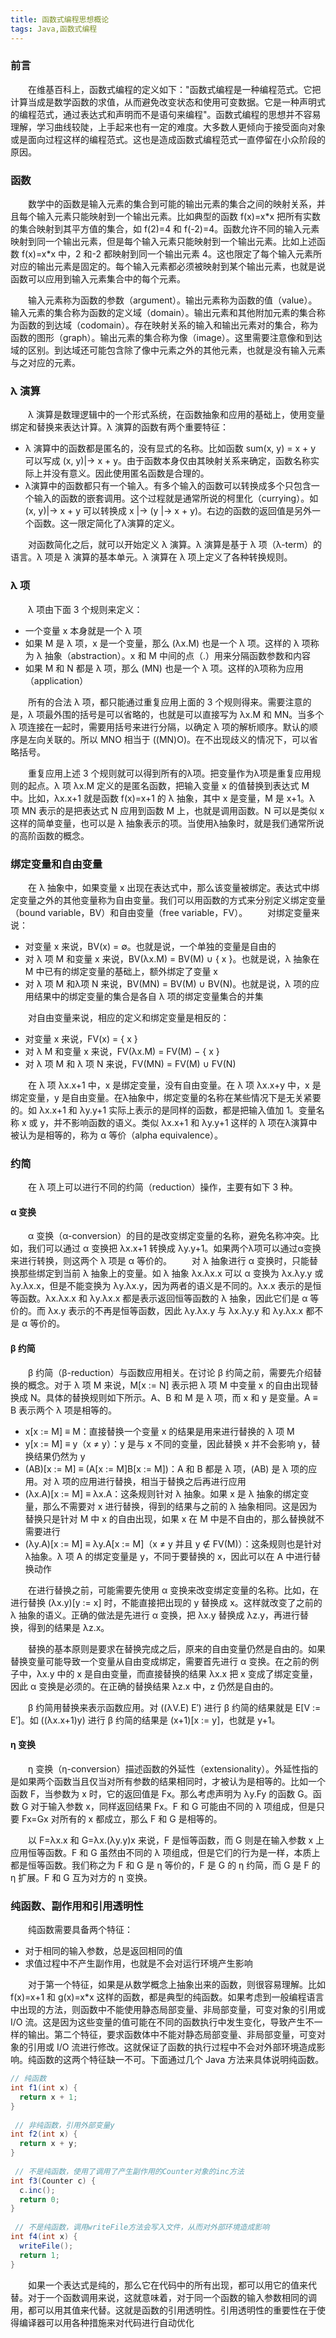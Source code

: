 ```yaml
---
title: 函数式编程思想概论
tags: Java,函数式编程
---
```



### 前言
&emsp;&emsp;在维基百科上，函数式编程的定义如下："函数式编程是一种编程范式。它把计算当成是数学函数的求值，从而避免改变状态和使用可变数据。它是一种声明式的编程范式，通过表达式和声明而不是语句来编程"。函数式编程的思想并不容易理解，学习曲线较陡，上手起来也有一定的难度。大多数人更倾向于接受面向对象或是面向过程这样的编程范式。这也是造成函数式编程范式一直停留在小众阶段的原因。

### 函数
&emsp;&emsp;数学中的函数是输入元素的集合到可能的输出元素的集合之间的映射关系，并且每个输入元素只能映射到一个输出元素。比如典型的函数 f(x)=x\*x 把所有实数的集合映射到其平方值的集合，如 f(2)=4 和 f(-2)=4。函数允许不同的输入元素映射到同一个输出元素，但是每个输入元素只能映射到一个输出元素。比如上述函数 f(x)=x\*x 中，2 和-2 都映射到同一个输出元素 4。这也限定了每个输入元素所对应的输出元素是固定的。每个输入元素都必须被映射到某个输出元素，也就是说函数可以应用到输入元素集合中的每个元素。

&emsp;&emsp;输入元素称为函数的参数（argument）。输出元素称为函数的值（value）。输入元素的集合称为函数的定义域（domain）。输出元素和其他附加元素的集合称为函数的到达域（codomain）。存在映射关系的输入和输出元素对的集合，称为函数的图形（graph）。输出元素的集合称为像（image）。这里需要注意像和到达域的区别。到达域还可能包含除了像中元素之外的其他元素，也就是没有输入元素与之对应的元素。

### λ 演算
&emsp;&emsp;λ 演算是数理逻辑中的一个形式系统，在函数抽象和应用的基础上，使用变量绑定和替换来表达计算。λ 演算的函数有两个重要特征：
* λ 演算中的函数都是匿名的，没有显式的名称。比如函数 sum(x, y) = x + y 可以写成 (x, y)|-> x + y。由于函数本身仅由其映射关系来确定，函数名称实际上并没有意义。因此使用匿名函数是合理的。
* λ演算中的函数都只有一个输入。有多个输入的函数可以转换成多个只包含一个输入的函数的嵌套调用。这个过程就是通常所说的柯里化（currying）。如 (x, y)|-> x + y 可以转换成 x |-> (y |-> x + y)。右边的函数的返回值是另外一个函数。这一限定简化了λ演算的定义。
	
&emsp;&emsp;对函数简化之后，就可以开始定义 λ 演算。λ 演算是基于 λ 项（λ-term）的语言。λ 项是 λ 演算的基本单元。λ 演算在 λ 项上定义了各种转换规则。

### λ 项
&emsp;&emsp;λ 项由下面 3 个规则来定义：
* 一个变量 x 本身就是一个 λ 项
* 如果 M 是 λ 项，x 是一个变量，那么 (λx.M) 也是一个 λ 项。这样的 λ 项称为 λ 抽象（abstraction）。x 和 M 中间的点（.）用来分隔函数参数和内容
* 如果 M 和 N 都是 λ 项，那么 (MN) 也是一个 λ 项。这样的λ项称为应用（application）

&emsp;&emsp;所有的合法 λ 项，都只能通过重复应用上面的 3 个规则得来。需要注意的是，λ 项最外围的括号是可以省略的，也就是可以直接写为 λx.M 和 MN。当多个 λ 项连接在一起时，需要用括号来进行分隔，以确定 λ 项的解析顺序。默认的顺序是左向关联的。所以 MNO 相当于 ((MN)O)。在不出现歧义的情况下，可以省略括号。

&emsp;&emsp;重复应用上述 3 个规则就可以得到所有的λ项。把变量作为λ项是重复应用规则的起点。λ 项 λx.M 定义的是匿名函数，把输入变量 x 的值替换到表达式 M 中。比如，λx.x+1 就是函数 f(x)=x+1 的 λ 抽象，其中 x 是变量，M 是 x+1。λ 项 MN 表示的是把表达式 N 应用到函数 M 上，也就是调用函数。N 可以是类似 x 这样的简单变量，也可以是 λ 抽象表示的项。当使用λ抽象时，就是我们通常所说的高阶函数的概念。

### 绑定变量和自由变量
&emsp;&emsp;在 λ 抽象中，如果变量 x 出现在表达式中，那么该变量被绑定。表达式中绑定变量之外的其他变量称为自由变量。我们可以用函数的方式来分别定义绑定变量（bound variable，BV）和自由变量（free variable，FV）。
&emsp;&emsp;对绑定变量来说：
* 对变量 x 来说，BV(x) = ∅。也就是说，一个单独的变量是自由的
* 对 λ 项 M 和变量 x 来说，BV(λx.M) = BV(M) ∪ { x }。也就是说，λ 抽象在 M 中已有的绑定变量的基础上，额外绑定了变量 x
* 对 λ 项 M 和λ项 N 来说，BV(MN) = BV(M) ∪ BV(N)。也就是说，λ 项的应用结果中的绑定变量的集合是各自 λ 项的绑定变量集合的并集

&emsp;&emsp;对自由变量来说，相应的定义和绑定变量是相反的：
* 对变量 x 来说，FV(x) = { x }
* 对 λ M 和变量 x 来说，FV(λx.M) = FV(M) − { x }
* 对 λ 项 M 和 λ 项 N 来说，FV(MN) = FV(M) ∪ FV(N)

&emsp;&emsp;在 λ 项 λx.x+1 中，x 是绑定变量，没有自由变量。在 λ 项 λx.x+y 中，x 是绑定变量，y 是自由变量。在λ抽象中，绑定变量的名称在某些情况下是无关紧要的。如 λx.x+1 和 λy.y+1 实际上表示的是同样的函数，都是把输入值加 1。变量名称 x 或 y，并不影响函数的语义。类似 λx.x+1 和 λy.y+1 这样的 λ 项在λ演算中被认为是相等的，称为 α 等价（alpha equivalence）。

### 约简
&emsp;&emsp;在 λ 项上可以进行不同的约简（reduction）操作，主要有如下 3 种。

#### α 变换
&emsp;&emsp;α 变换（α-conversion）的目的是改变绑定变量的名称，避免名称冲突。比如，我们可以通过 α 变换把 λx.x+1 转换成 λy.y+1。如果两个λ项可以通过α变换来进行转换，则这两个 λ 项是 α 等价的。
&emsp;&emsp;对 λ 抽象进行 α 变换时，只能替换那些绑定到当前 λ 抽象上的变量。如 λ 抽象 λx.λx.x 可以 α 变换为 λx.λy.y 或 λy.λx.x，但是不能变换为 λy.λx.y，因为两者的语义是不同的。λx.x 表示的是恒等函数。λx.λx.x 和 λy.λx.x 都是表示返回恒等函数的 λ 抽象，因此它们是 α 等价的。而 λx.y 表示的不再是恒等函数，因此 λy.λx.y 与 λx.λy.y 和 λy.λx.x 都不是 α 等价的。

#### β 约简
&emsp;&emsp;β 约简（β-reduction）与函数应用相关。在讨论 β 约简之前，需要先介绍替换的概念。对于 λ 项 M 来说，M\[x := N] 表示把 λ 项 M 中变量 x 的自由出现替换成 N。具体的替换规则如下所示。A、B 和 M 是 λ 项，而 x 和 y 是变量。A ≡ B 表示两个 λ 项是相等的。
* x\[x := M] ≡ M：直接替换一个变量 x 的结果是用来进行替换的 λ 项 M
* y\[x := M] ≡ y（x ≠ y）：y 是与 x 不同的变量，因此替换 x 并不会影响 y，替换结果仍然为 y
* (AB)\[x := M] ≡ (A\[x := M]B\[x := M])：A 和 B 都是 λ 项，(AB) 是 λ 项的应用。对 λ 项的应用进行替换，相当于替换之后再进行应用
* (λx.A)\[x := M] ≡ λx.A：这条规则针对 λ 抽象。如果 x 是 λ 抽象的绑定变量，那么不需要对 x 进行替换，得到的结果与之前的 λ 抽象相同。这是因为替换只是针对 M 中 x 的自由出现，如果 x 在 M 中是不自由的，那么替换就不需要进行
* (λy.A)\[x := M] ≡ λy.A\[x := M]（x ≠ y 并且 y ∉ FV(M)）：这条规则也是针对λ抽象。λ 项 A 的绑定变量是 y，不同于要替换的 x，因此可以在 A 中进行替换动作

&emsp;&emsp;在进行替换之前，可能需要先使用 α 变换来改变绑定变量的名称。比如，在进行替换 (λx.y)\[y := x] 时，不能直接把出现的 y 替换成 x。这样就改变了之前的 λ 抽象的语义。正确的做法是先进行 α 变换，把 λx.y 替换成 λz.y，再进行替换，得到的结果是 λz.x。

&emsp;&emsp;替换的基本原则是要求在替换完成之后，原来的自由变量仍然是自由的。如果替换变量可能导致一个变量从自由变成绑定，需要首先进行 α 变换。在之前的例子中，λx.y 中的 x 是自由变量，而直接替换的结果 λx.x 把 x 变成了绑定变量，因此 α 变换是必须的。在正确的替换结果 λz.x 中，z 仍然是自由的。

&emsp;&emsp;β 约简用替换来表示函数应用。对 ((λV.E) E′) 进行 β 约简的结果就是 E\[V := E′]。如 ((λx.x+1)y) 进行 β 约简的结果是 (x+1)\[x := y]，也就是 y+1。

#### η 变换
&emsp;&emsp;η 变换（η-conversion）描述函数的外延性（extensionality）。外延性指的是如果两个函数当且仅当对所有参数的结果相同时，才被认为是相等的。比如一个函数 F，当参数为 x 时，它的返回值是 Fx。那么考虑声明为 λy.Fy 的函数 G。函数 G 对于输入参数 x，同样返回结果 Fx。F 和 G 可能由不同的 λ 项组成，但是只要 Fx=Gx 对所有的 x 都成立，那么 F 和 G 是相等的。

&emsp;&emsp;以 F=λx.x 和 G=λx.(λy.y)x 来说，F 是恒等函数，而 G 则是在输入参数 x 上应用恒等函数。F 和 G 虽然由不同的 λ 项组成，但是它们的行为是一样，本质上都是恒等函数。我们称之为 F 和 G 是 η 等价的，F 是 G 的 η 约简，而 G 是 F 的 η 扩展。F 和 G 互为对方的 η 变换。

### 纯函数、副作用和引用透明性
&emsp;&emsp;纯函数需要具备两个特征：
* 对于相同的输入参数，总是返回相同的值
* 求值过程中不产生副作用，也就是不会对运行环境产生影响

&emsp;&emsp;对于第一个特征，如果是从数学概念上抽象出来的函数，则很容易理解。比如 f(x)=x+1 和 g(x)=x\*x 这样的函数，都是典型的纯函数。如果考虑到一般编程语言中出现的方法，则函数中不能使用静态局部变量、非局部变量，可变对象的引用或 I/O 流。这是因为这些变量的值可能在不同的函数执行中发生变化，导致产生不一样的输出。第二个特征，要求函数体中不能对静态局部变量、非局部变量，可变对象的引用或 I/O 流进行修改。这就保证了函数的执行过程中不会对外部环境造成影响。纯函数的这两个特征缺一不可。下面通过几个 Java 方法来具体说明纯函数。
```java
// 纯函数
int f1(int x) {
  return x + 1;
}
 
 // 非纯函数，引用外部变量y
int f2(int x) {
  return x + y;
}
 
 // 不是纯函数，使用了调用了产生副作用的Counter对象的inc方法
int f3(Counter c) {
  c.inc();
  return 0;
}
 
 // 不是纯函数，调用writeFile方法会写入文件，从而对外部环境造成影响
int f4(int x) {
  writeFile();
  return 1;
}
```
&emsp;&emsp;如果一个表达式是纯的，那么它在代码中的所有出现，都可以用它的值来代替。对于一个函数调用来说，这就意味着，对于同一个函数的输入参数相同的调用，都可以用其值来代替。这就是函数的引用透明性。引用透明性的重要性在于使得编译器可以用各种措施来对代码进行自动优化



